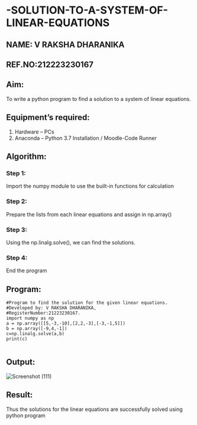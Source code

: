 # -SOLUTION-TO-A-SYSTEM-OF-LINEAR-EQUATIONS
## NAME: V RAKSHA DHARANIKA
## REF.NO:212223230167
## Aim:
To write a python program to find a solution to a system of linear equations.
## Equipment’s required:
1. 	Hardware – PCs
2. 	Anaconda – Python 3.7 Installation / Moodle-Code Runner
## Algorithm:
### Step 1: 
Import the numpy module to use the built-in functions for calculation
### Step 2: 
Prepare the lists from each linear equations and assign in np.array()
### Step 3: 
Using the np.linalg.solve(), we can find the solutions.
### Step 4: 
End the program
## Program:
```
#Program to find the solution for the given linear equations.
#Developed by: V RAKSHA DHARANIKA,
#RegisterNumber:21223230167.
import numpy as np
a = np.array([[5,-3,-10],[2,2,-3],[-3,-1,5]]) 
b = np.array([-9,4,-1]) 
c=np.linalg.solve(a,b)
print(c)


```

## Output:
![Screenshot (111)](https://github.com/rakshadharanika/-SOLUTION-TO-A-SYSTEM-OF-LINEAR-EQUATIONS/assets/149348380/bed40465-0f3d-43dd-bbfb-f01cbb80a11b)

## Result: 
Thus the solutions for the linear equations are successfully solved using python program

